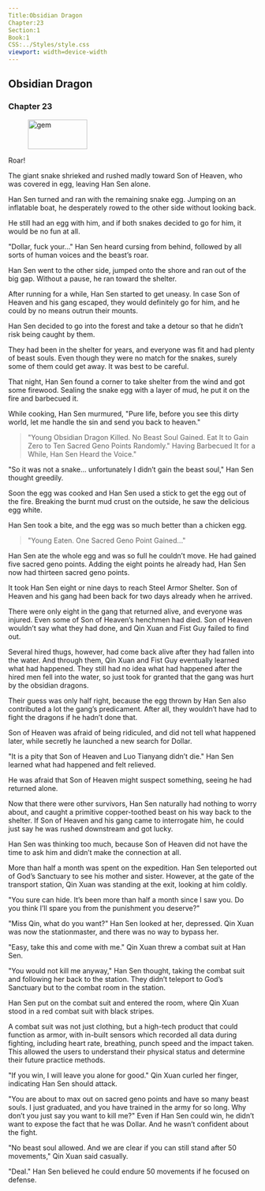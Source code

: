```yaml
---
Title:Obsidian Dragon 
Chapter:23 
Section:1 
Book:1 
CSS:../Styles/style.css 
viewport: width=device-width
---
```

  
## Obsidian Dragon
### Chapter 23
  
<figure>
	<img src="../Images/gem.gif" alt="gem" id="gem" width="120" height="60" />
</figure>
  

  
Roar!

The giant snake shrieked and rushed madly toward Son of Heaven, who was covered in egg, leaving Han Sen alone.

Han Sen turned and ran with the remaining snake egg. Jumping on an inflatable boat, he desperately rowed to the other side without looking back.

He still had an egg with him, and if both snakes decided to go for him, it would be no fun at all.

"Dollar, fuck your…" Han Sen heard cursing from behind, followed by all sorts of human voices and the beast’s roar.

Han Sen went to the other side, jumped onto the shore and ran out of the big gap. Without a pause, he ran toward the shelter.

After running for a while, Han Sen started to get uneasy. In case Son of Heaven and his gang escaped, they would definitely go for him, and he could by no means outrun their mounts.

Han Sen decided to go into the forest and take a detour so that he didn’t risk being caught by them.

They had been in the shelter for years, and everyone was fit and had plenty of beast souls. Even though they were no match for the snakes, surely some of them could get away. It was best to be careful.

That night, Han Sen found a corner to take shelter from the wind and got some firewood. Sealing the snake egg with a layer of mud, he put it on the fire and barbecued it.

While cooking, Han Sen murmured, "Pure life, before you see this dirty world, let me handle the sin and send you back to heaven."

> "Young Obsidian Dragon Killed. No Beast Soul Gained. Eat It to Gain Zero to Ten Sacred Geno Points Randomly." Having Barbecued It for a While, Han Sen Heard the Voice."

"So it was not a snake… unfortunately I didn’t gain the beast soul," Han Sen thought greedily.

Soon the egg was cooked and Han Sen used a stick to get the egg out of the fire. Breaking the burnt mud crust on the outside, he saw the delicious egg white.

Han Sen took a bite, and the egg was so much better than a chicken egg.

> "Young  Eaten. One Sacred Geno Point Gained..."

Han Sen ate the whole egg and was so full he couldn’t move. He had gained five sacred geno points. Adding the eight points he already had, Han Sen now had thirteen sacred geno points.

It took Han Sen eight or nine days to reach Steel Armor Shelter. Son of Heaven and his gang had been back for two days already when he arrived.

There were only eight in the gang that returned alive, and everyone was injured. Even some of Son of Heaven’s henchmen had died. Son of Heaven wouldn’t say what they had done, and Qin Xuan and Fist Guy failed to find out.

Several hired thugs, however, had come back alive after they had fallen into the water. And through them, Qin Xuan and Fist Guy eventually learned what had happened. They still had no idea what had happened after the hired men fell into the water, so just took for granted that the gang was hurt by the obsidian dragons.

Their guess was only half right, because the egg thrown by Han Sen also contributed a lot the gang’s predicament. After all, they wouldn’t have had to fight the dragons if he hadn’t done that.

Son of Heaven was afraid of being ridiculed, and did not tell what happened later, while secretly he launched a new search for Dollar.

"It is a pity that Son of Heaven and Luo Tianyang didn’t die." Han Sen learned what had happened and felt relieved.

He was afraid that Son of Heaven might suspect something, seeing he had returned alone.

Now that there were other survivors, Han Sen naturally had nothing to worry about, and caught a primitive copper-toothed beast on his way back to the shelter. If Son of Heaven and his gang came to interrogate him, he could just say he was rushed downstream and got lucky.

Han Sen was thinking too much, because Son of Heaven did not have the time to ask him and didn’t make the connection at all.

More than half a month was spent on the expedition. Han Sen teleported out of God’s Sanctuary to see his mother and sister. However, at the gate of the transport station, Qin Xuan was standing at the exit, looking at him coldly.

"You sure can hide. It’s been more than half a month since I saw you. Do you think I’ll spare you from the punishment you deserve?"

"Miss Qin, what do you want?" Han Sen looked at her, depressed. Qin Xuan was now the stationmaster, and there was no way to bypass her.

"Easy, take this and come with me." Qin Xuan threw a combat suit at Han Sen.

"You would not kill me anyway," Han Sen thought, taking the combat suit and following her back to the station. They didn’t teleport to God’s Sanctuary but to the combat room in the station.

Han Sen put on the combat suit and entered the room, where Qin Xuan stood in a red combat suit with black stripes.

A combat suit was not just clothing, but a high-tech product that could function as armor, with in-built sensors which recorded all data during fighting, including heart rate, breathing, punch speed and the impact taken. This allowed the users to understand their physical status and determine their future practice methods.

"If you win, I will leave you alone for good." Qin Xuan curled her finger, indicating Han Sen should attack.

"You are about to max out on sacred geno points and have so many beast souls. I just graduated, and you have trained in the army for so long. Why don’t you just say you want to kill me?" Even if Han Sen could win, he didn’t want to expose the fact that he was Dollar. And he wasn’t confident about the fight.

"No beast soul allowed. And we are clear if you can still stand after 50 movements," Qin Xuan said casually.

"Deal." Han Sen believed he could endure 50 movements if he focused on defense.